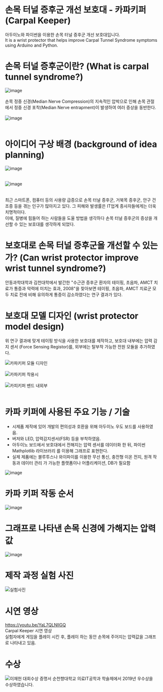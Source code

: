 # 손목 터널 증후군 개선 보호대 - 카파키퍼 (Carpal Keeper)
아두이노와 파이썬을 이용한 손목 터널 증후군 개선 보호대입니다.
<br>
It is a wrist protector that helps improve Carpal Tunnel Syndrome symptoms using Arduino and Python.



# 손목 터널 증후군이란? (What is carpal tunnel syndrome?)

![image](https://user-images.githubusercontent.com/72370701/159734842-32304d24-5549-442d-af3f-5a6c6f45e621.png)
<br>
<br>
손목 정중 신경(Median Nerve Compression)의 지속적인 압박으로 인해 손목 관절에서 정중 신경 포착(Median Nerve entrapment)이 발생하여 여러 증상을 동반한다.
<br>
<br>
![image](https://user-images.githubusercontent.com/72370701/159735130-748cf609-db86-44bb-b69f-5e4266feeb5c.png)
<br>
<br>



# 아이디어 구상 배경 (background of idea planning)

![image](https://user-images.githubusercontent.com/72370701/159734272-2e416d38-dc03-4b34-b12c-cb800c1bf9b5.png)
<br>
<br>
<br>
![image](https://user-images.githubusercontent.com/72370701/159734283-348160ed-f9bc-4876-8ab4-aeabf3781ead.png)
<br>
<br>
<br>
최근 스마트폰, 컴퓨터 등의 사용량 급증으로 손목 터널 증후군, 거북목 증후군, 안구 건조증 등을 겪는 인구가 많아지고 있다. 그 피해와 발생률은 IT업계 종사자들에게는 더욱 치명적이다.<br>
이에, 질병에 힘들어 하는 사람들을 도울 방법을 생각하다 손목 터널 증후군의 증상을 개선할 수 있는 보호대를 생각하게 되었다.



# 보호대로 손목 터널 증후군을 개선할 수 있는가? (Can wrist protector improve wrist tunnel syndrome?)

안동과학대학과 김천대학에서 발간한 "수근관 증후군 환자의 테이핑, 초음파, AMCT 치료가 통증과 악력에 미치는 효과, 2008"을 찾아보면 테이핑, 초음파, AMCT 치료군 모두 치료 전에 비해 유의하게 통증이 감소하였다는 연구 결과가 있다.


# 보호대 모델 디자인 (wrist protector model design)
위 연구 결과에 맞게 테이핑 방식을 사용한 보호대를 제작하고, 보호대 내부에는 압력 감지 센서 (Force Sensing Registor)를, 외부에는 탈부착 가능한 전원 모듈을 추가하였다.

![카파키퍼 모듈 디자인](https://user-images.githubusercontent.com/72370701/159736972-e842abda-ed24-4c60-b55f-ebf4f4b25aa0.png)
<br>
<br>
![카파키퍼 착용시](https://user-images.githubusercontent.com/72370701/159736988-29b254a5-904c-48e9-a4d9-55025ea4f877.png)
<br>
<br>
![카피키퍼 밴드 내외부](https://user-images.githubusercontent.com/72370701/159737000-438a0415-301c-45db-8918-2ad741fe98f1.png)
<br>
<br>

# 카파 키퍼에 사용된 주요 기능 / 기술
- 시제품 제작에 있어 개발의 편의성과 호환을 위해 아두이노 우도 보드를 사용하였음.
- 버저와 LED, 압력감지센서(FSR) 등을 부착하였음.
- 아두이노 보드에서 보호대에서 전해지는 압력 센서를 데이터화 한 뒤, 파이썬 Mathplotlib 라이브러리   를 이용해 그래프로 표현한다.
- 실제 제품에는 블루투스나 와이파이를 이용한 무선 통신, 충전형 이온 전지, 원격 작동과 데이터 관리   가 가능한 플랫폼이나 어플리케이션, DB가 필요함


![image](https://user-images.githubusercontent.com/72370701/159737754-920b8523-8c25-4199-9fc6-2fceddcbf9b1.png)


# 카파 키퍼 작동 순서
![image](https://user-images.githubusercontent.com/72370701/159737842-c51e7259-6205-4644-89c4-f51602840cba.png)


# 그래프로 나타낸 손목 신경에 가해지는 압력값
![image](https://user-images.githubusercontent.com/72370701/159737885-75332d82-3cac-4a9a-ba9a-314a79cdd5e9.png)


# 제작 과정 실험 사진
![실험사진](https://user-images.githubusercontent.com/72370701/159738709-83b5dd88-60e2-4567-a83f-970c26d0318c.jpg)


# 시연 영상
https://youtu.be/YaL7QLNlIGQ<br>
Carpal Keeper 시연 영상<br>
실험자에게 게임을 플레이 시킨 후, 플레이 하는 동안 손목에 주어지는 압력값을 그래프로 나타내고 있음.

# 수상
![이재헌 대회수상 증명서](https://user-images.githubusercontent.com/72370701/159743836-492ca26e-b504-49fc-a3b9-6f921404c750.jpg)
순천향대학교 의료IT공학과 학술제에서 2019년 우수상을 수상하였습니다.
